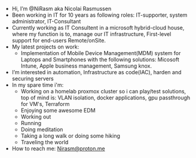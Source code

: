 - Hi, I’m @NiRasm aka Nicolai Rasmussen
- Been working in IT for 10 years as following roles: IT-supporter, system administrator, IT-Consultant
- Currently working as IT Consultent in a microsoft hybrid-cloud house, where my function is to, manage our IT infrastructure, First-level support for end-users Remote/onSite.
- My latest projects on work:
  - Implementation of Mobile Device Management(MDM) system for Laptops and Smartphones with the following solutions: Micosoft Intune, Apple business management, Samsung knox.
- I’m interested in automation, Infrastructure as code(IAC), harden and securing servers
- In my spare time i'm:
  - Working on a homelab proxmox cluster so i can play/test solutions, top of mind is: VLAN isolation, docker applications, gpu passthrough for VM's, Terraform
  - Enjoying some awesome EDM
  - Working out
  - Running
  - Doing meditation
  - Taking a long walk or doing some hiking
  - Traveling the world
- How to reach me: Nirasm@proton.me

